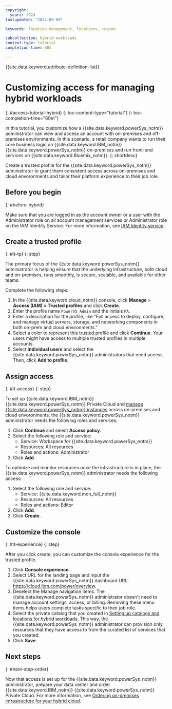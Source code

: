 ```yaml
---
copyright:
  years: 2024
lastupdated: "2024-09-09"

keywords: location management, locations, region

subcollection: hybrid-workloads
content-type: tutorial
completion-time: 60m

---
```


{{site.data.keyword.attribute-definition-list}}

# Customizing access for managing hybrid workloads
{: #access-tutorial-hybrid}
{: toc-content-type="tutorial"}
{: toc-completion-time="60m"}

In this tutorial, you customize how a {{site.data.keyword.powerSys_notm}} administrator can view and access an account with on-premises and off-premises environments. In this scenario, a retail company wants to run their core business logic on {{site.data.keyword.IBM_notm}} {{site.data.keyword.powerSys_notm}} on-premises and run front-end services on {{site.data.keyword.Bluemix_notm}}.
{: shortdesc}

Create a trusted profile for the {{site.data.keyword.powerSys_notm}} administrator to grant them consistent access across on-premises and cloud envoronments and tailor their platform experience to their job role.

## Before you begin
{: #before-hybrid}

Make sure that you are logged in as the account owner or a user with the Administrator role on all account management services or Administrator role on the IAM Identity Service. For more information, see [IAM Identity service](/docs/account?topic=account-account-services#identity-service-account-management).

## Create a trusted profile
{: #it-tp}
{: step}

The primary focus of the {{site.data.keyword.powerSys_notm}} administrator is helping ensure that the underlying infrastructure, both cloud and on-premises, runs smoothly, is secure, scalable, and available for other teams.

Complete the following steps:
1. In the {{site.data.keyword.cloud_notm}} console, click **Manage** > **Access (IAM) > Trusted profiles** and click **Create**.
1. Enter the profile name `PowerVS Admin` and the initials `PA`.
1. Enter a description for the profile, like "Full access to deploy, configure, and manage virtual servers, storage, and networking components in both on-prem and cloud environments."
1. Select a color to represent this trusted profile and click **Continue**. Your users might have access to multiple trusted profiles in multiple accounts.
1. Select **Individual users** and select the {{site.data.keyword.powerSys_notm}} administrators that need access. Then, click **Add to profile**.

## Assign access
{: #it-access}
{: step}

To set up {{site.data.keyword.IBM_notm}} {{site.data.keyword.powerSys_notm}} Private Cloud and [manage {{site.data.keyword.powerSys_notm}} instances](/docs/power-iaas?topic=power-iaas-modifying-instance) across on-premises and cloud envoronments, the {{site.data.keyword.powerSys_notm}} administrator needs the following roles and services:

1. Click **Continue** and select **Access policy**.
1. Select the following role and service:
   - Service: Workspace for {{site.data.keyword.powerSys_notm}}
   - Resources: All resources
   - Roles and actions: Administrator
1. Click **Add**.

To optimize and monitor resources once the infrastructure is in place, the {{site.data.keyword.powerSys_notm}} administrator needs the following access:

1. Select the following role and service:
   - Service: {{site.data.keyword.mon_full_notm}}
   - Resources: All resources
   - Roles and actions: Editor
1. Click **Add**.
1. Click **Create**.

## Customize the console
{: #it-experience}
{: step}

After you click create, you can customize the console experience for the trusted profile.

1. Click **Console experience**.
1. Select URL for the landing page and input the {{site.data.keyword.powerSys_notm}} dashboard URL: https://cloud.ibm.com/power/overview.
1. Deselect the Manage navigation items. The {{site.data.keyword.powerSys_notm}} administrator doesn't need to manage account settings, access, or billing. Removing these menu items helps users complete tasks specific to their job role.
1. Select the private catalog that you created in [Setting up catalogs and locations for hybrid workloads](/docs-draft/hybrid-workloads?topic=hybrid-workloads-tutorial-hybrid). This way, the {{site.data.keyword.powerSys_notm}} administrator can provision only resources that they have access to from the curated list of services that you created.
1. Click **Save**.

## Next steps
{: #next-step-order}

Now that access is set up for the {{site.data.keyword.powerSys_notm}} administrator, prepare your data center and order {{site.data.keyword.IBM_notm}} {{site.data.keyword.powerSys_notm}} Private Cloud. For more information, see [Ordering on-premises infrastructure for your hybrid cloud](/docs-draft/hybrid-workloads?topic=hybrid-workloads-tutorial-services-hybrid).
